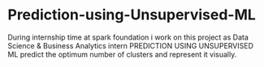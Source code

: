 # Prediction-using-Unsupervised-ML
During internship time at spark foundation i work on this project as Data Science &amp; Business Analytics intern
PREDICTION USING UNSUPERVISED ML
predict the optimum number of clusters and represent it visually.
